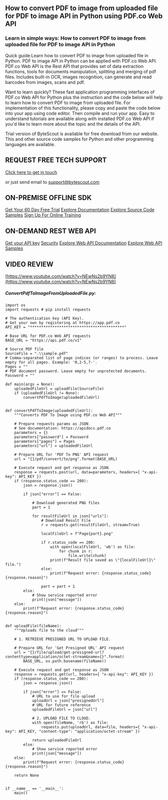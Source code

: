 ## How to convert PDF to image from uploaded file for PDF to image API in Python using PDF.co Web API

### Learn in simple ways: How to convert PDF to image from uploaded file for PDF to image API in Python

Quick guide:Learn how to convert PDF to image from uploaded file in Python. PDF to image API in Python can be applied with PDF.co Web API. PDF.co Web API is the Rest API that provides set of data extraction functions, tools for documents manipulation, splitting and merging of pdf files. Includes built-in OCR, images recognition, can generate and read barcodes from images, scans and pdf.

Want to learn quickly? These fast application programming interfaces of PDF.co Web API for Python plus the instruction and the code below will help to learn how to convert PDF to image from uploaded file. For implementation of this functionality, please copy and paste the code below into your app using code editor. Then compile and run your app.  Easy to understand tutorials are available along with installed PDF.co Web API if you'd like to learn more about the topic and the details of the API.

Trial version of ByteScout is available for free download from our website. This and other source code samples for Python and other programming languages are available.

## REQUEST FREE TECH SUPPORT

[Click here to get in touch](https://bytescout.zendesk.com/hc/en-us/requests/new?subject=PDF.co%20Web%20API%20Question)

or just send email to [support@bytescout.com](mailto:support@bytescout.com?subject=PDF.co%20Web%20API%20Question) 

## ON-PREMISE OFFLINE SDK 

[Get Your 60 Day Free Trial](https://bytescout.com/download/web-installer?utm_source=github-readme)
[Explore Documentation](https://bytescout.com/documentation/index.html?utm_source=github-readme)
[Explore Source Code Samples](https://github.com/bytescout/ByteScout-SDK-SourceCode/)
[Sign Up For Online Training](https://academy.bytescout.com/)


## ON-DEMAND REST WEB API

[Get your API key](https://app.pdf.co/signup?utm_source=github-readme)
[Security](https://pdf.co/security)
[Explore Web API Documentation](https://apidocs.pdf.co?utm_source=github-readme)
[Explore Web API Samples](https://github.com/bytescout/ByteScout-SDK-SourceCode/tree/master/PDF.co%20Web%20API)

## VIDEO REVIEW

[https://www.youtube.com/watch?v=NEwNs2b9YN8](https://www.youtube.com/watch?v=NEwNs2b9YN8)




<!-- code block begin -->

##### **ConvertPdfToImageFromUploadedFile.py:**
    
```
import os
import requests # pip install requests

# The authentication key (API Key).
# Get your own by registering at https://app.pdf.co
API_KEY = "******************************************"

# Base URL for PDF.co Web API requests
BASE_URL = "https://api.pdf.co/v1"

# Source PDF file
SourceFile = ".\\sample.pdf"
# Comma-separated list of page indices (or ranges) to process. Leave empty for all pages. Example: '0,2-5,7-'.
Pages = ""
# PDF document password. Leave empty for unprotected documents.
Password = ""

def main(args = None):
    uploadedFileUrl = uploadFile(SourceFile)
    if (uploadedFileUrl != None):
        convertPdfToImage(uploadedFileUrl)


def convertPdfToImage(uploadedFileUrl):
    """Converts PDF To Image using PDF.co Web API"""

    # Prepare requests params as JSON
    # See documentation: https://apidocs.pdf.co
    parameters = {}
    parameters["password"] = Password
    parameters["pages"] = Pages
    parameters["url"] = uploadedFileUrl

    # Prepare URL for 'PDF To PNG' API request
    url = "{}/pdf/convert/to/png".format(BASE_URL)

    # Execute request and get response as JSON
    response = requests.post(url, data=parameters, headers={ "x-api-key": API_KEY })
    if (response.status_code == 200):
        json = response.json()

        if json["error"] == False:

            # Download generated PNG files
            part = 1

            for resultFileUrl in json["urls"]:
                # Download Result File
                r = requests.get(resultFileUrl, stream=True)

                localFileUrl = f"Page{part}.png"

                if r.status_code == 200:
                    with open(localFileUrl, 'wb') as file:
                        for chunk in r:
                            file.write(chunk)
                    print(f"Result file saved as \"{localFileUrl}\" file.")
                else:
                    print(f"Request error: {response.status_code} {response.reason}")

                part = part + 1
        else:
            # Show service reported error
            print(json["message"])
    else:
        print(f"Request error: {response.status_code} {response.reason}")


def uploadFile(fileName):
    """Uploads file to the cloud"""
    
    # 1. RETRIEVE PRESIGNED URL TO UPLOAD FILE.

    # Prepare URL for 'Get Presigned URL' API request
    url = "{}/file/upload/get-presigned-url?contenttype=application/octet-stream&name={}".format(
        BASE_URL, os.path.basename(fileName))
    
    # Execute request and get response as JSON
    response = requests.get(url, headers={ "x-api-key": API_KEY })
    if (response.status_code == 200):
        json = response.json()
        
        if json["error"] == False:
            # URL to use for file upload
            uploadUrl = json["presignedUrl"]
            # URL for future reference
            uploadedFileUrl = json["url"]

            # 2. UPLOAD FILE TO CLOUD.
            with open(fileName, 'rb') as file:
                requests.put(uploadUrl, data=file, headers={ "x-api-key": API_KEY, "content-type": "application/octet-stream" })

            return uploadedFileUrl
        else:
            # Show service reported error
            print(json["message"])    
    else:
        print(f"Request error: {response.status_code} {response.reason}")

    return None


if __name__ == '__main__':
    main()
```

<!-- code block end -->